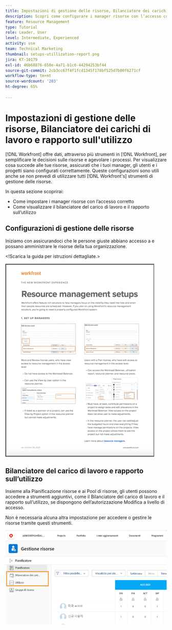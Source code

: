 ```yaml
---
title: Impostazioni di gestione delle risorse, Bilanciatore dei carichi di lavoro e report sull'utilizzo
description: Scopri come configurare i manager risorse con l’accesso corretto e come visualizzare il bilanciatore del carico di lavoro e il rapporto sull’utilizzo.
feature: Resource Management
type: Tutorial
role: Leader, User
level: Intermediate, Experienced
activity: use
team: Technical Marketing
thumbnail: setups-utillization-report.png
jira: KT-10179
exl-id: 46b68876-658e-4a71-b1c6-44294253bf44
source-git-commit: 2cb3cc67f4f1fcd1345f178bf525d7b00f6271cf
workflow-type: tm+mt
source-wordcount: '203'
ht-degree: 65%

---
```


# Impostazioni di gestione delle risorse, Bilanciatore dei carichi di lavoro e rapporto sull&#39;utilizzo

[!DNL Workfront] offre dati, attraverso più strumenti in [!DNL Workfront], per semplificare le decisioni sulle risorse e agevolare i processi. Per visualizzare cosa succede alle tue risorse, assicurati che i tuoi manager, gli utenti e i progetti siano configurati correttamente. Queste configurazioni sono utili anche se non prevedi di utilizzare tutti [!DNL Workfront's] strumenti di gestione delle risorse.

In questa sezione scoprirai:

* Come impostare i manager risorse con l’accesso corretto
* Come visualizzare il bilanciatore del carico di lavoro e il rapporto sull’utilizzo

## Configurazioni di gestione delle risorse

Iniziamo con assicurandoci che le persone giuste abbiano accesso a e possano amministrare le risorse della tua organizzazione.

&lt;!Scarica la guida per istruzioni dettagliate.&gt;

![Pagina introduttiva delle impostazioni di gestione delle risorse](assets/rm_setup01.png)


## Bilanciatore del carico di lavoro e rapporto sull’utilizzo

Insieme alla Pianificazione risorse e ai Pool di risorse, gli utenti possono accedere a strumenti aggiuntivi, come il Bilanciatore del carico di lavoro e il rapporto sull’utilizzo, se dispongono dell’autorizzazione Modifica a livello di accesso.

Non è necessaria alcuna altra impostazione per accedere o gestire le risorse tramite questi strumenti.

![Bilanciatore del carico di lavoro con rapporto sull’utilizzo](assets/rm_setup02.png)
